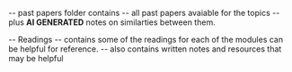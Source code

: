 -- past papers folder contains 
    -- all past papers avaiable for the topics 
    -- plus **AI GENERATED** notes on similarties between them.

-- Readings 
    -- contains some of the readings for each of the modules can be helpful for reference. 
    -- also contains written notes and resources that may be helpful
